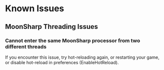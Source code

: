 # Known Issues

## MoonSharp Threading Issues

### Cannot enter the same MoonSharp processor from two different threads
If you encounter this issue, try hot-reloading again, or restarting your game, or disable hot-reload in preferences (EnableHotReload).